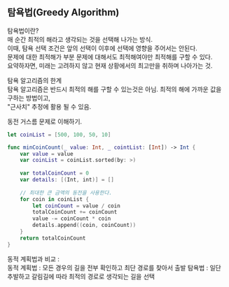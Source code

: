 ## 탐욕법(Greedy Algorithm)
  
탐욕법이란?    
매 순간 최적의 해라고 생각되는 것을 선택해 나가는 방식.  
이때, 탐욕 선택 조건은 앞의 선택이 이후에 선택에 영향을 주어서는 안된다.  
문제에 대한 최적해가 부분 문제에 대해서도 최적해여야만 최적해를 구할 수 있다.  
요약하자면, 미래는 고려하지 않고 현재 상황에서의 최고만을 취하며 나아가는 것.  
  
탐욕 알고리즘의 한계  
탐욕 알고리즘은 반드시 최적의 해를 구할 수 있는것은 아님. 최적의 해에 가까운 값을 구하는 방법이고,  
"근사치" 추정에 활용 될 수 있음.  
  
동전 거스름 문제로 이해하기.  
```swift
let coinList = [500, 100, 50, 10]

func minCoinCount(_ value: Int, _ cointList: [Int]) -> Int {
    var value = value
    var coinList = coinList.sorted(by: >)
    
    var totalCoinCount = 0
    var details: [(Int, int)] = []
    
    // 최대한 큰 금액의 동전을 사용한다.
    for coin in coinList {
        let coinCount = value / coin
        totalCoinCount += coinCount
        value -= coinCount * coin
        details.append((coin, coinCount))
    }
    return totalCoinCount
}
```
  
동적 계획법과 비교 :  
동적 계획법 : 모든 경우의 길을 전부 확인하고 최단 경로를 찾아서 출발
탐욕법 : 일단 추발하고 갈림길에 따라 최적의 경로로 생각되는 길을 선택
